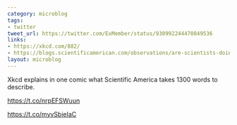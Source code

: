 ```yaml
---
category: microblog
tags:
- twitter
tweet_url: https://twitter.com/ExMember/status/930992244470849536
links:
- https://xkcd.com/882/
- https://blogs.scientificamerican.com/observations/are-scientists-doing-too-much-research/
layout: microblog
---
```

Xkcd explains in one comic what Scientific America takes 1300 words to describe. 

https://t.co/nrpEFSWuun

https://t.co/myvSbieIaC
